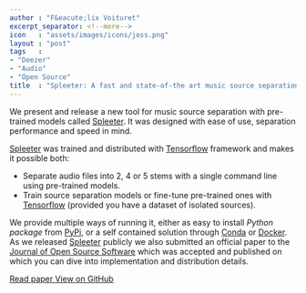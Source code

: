 ```yaml
---
author : "F&eacute;lix Voituret"
excerpt_separator: <!--more-->
icon   : "assets/images/icons/joss.png"
layout : "post"
tags   :
- "Deezer"
- "Audio"
- "Open Source"
title  : "Spleeter: A fast and state-of-the art music source separation tool with pre-trained models"
---
```


We present and release a new tool for music source separation with pre-trained
models called <a href="https://github.com/deezer/spleeter" target="_blank">Spleeter</a>.
It was designed with ease of use, separation performance and speed in mind.
<!--more-->
<a href="https://github.com/deezer/spleeter" target="_blank">Spleeter</a> was trained
and distributed with <ins>Tensorflow</ins> framework and makes it possible both:

- Separate audio files into 2, 4 or 5 stems with a single command
  line using pre-trained models.
- Train source separation models or fine-tune pre-trained ones 
  with <ins>Tensorflow</ins> (provided you have a dataset of isolated sources).

We provide multiple ways of running it, either as easy to install 
*Python package* from <ins>PyPi</ins>, or a self contained solution
through <ins>Conda</ins> or <ins>Docker</ins>. As we released 
<a href="https://github.com/deezer/spleeter" target="_blank">Spleeter</a> publicly
we also submitted an official paper to the <ins>Journal of Open Source Software</ins> which was accepted and published on which you can dive into implementation
and distribution details.

<p class="post-links">
  <a
    class="button"
    href="https://joss.theoj.org/papers/10.21105/joss.02154"
    target="_blank">
    Read paper
  </a>
  <a
    class="button"
    href="https://github.com/deezer/spleeter"
    target="_blank">
    View on GitHub
  </a>
</p>